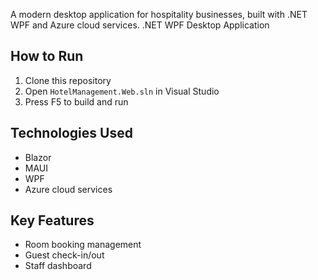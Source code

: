 A modern desktop application for hospitality businesses, built with .NET WPF and Azure cloud services.
.NET WPF Desktop Application

## How to Run
1. Clone this repository
2. Open `HotelManagement.Web.sln` in Visual Studio
3. Press F5 to build and run

## Technologies Used
- Blazor
- MAUI
- WPF 
- Azure cloud services

## Key Features
- Room booking management
- Guest check-in/out
- Staff dashboard
